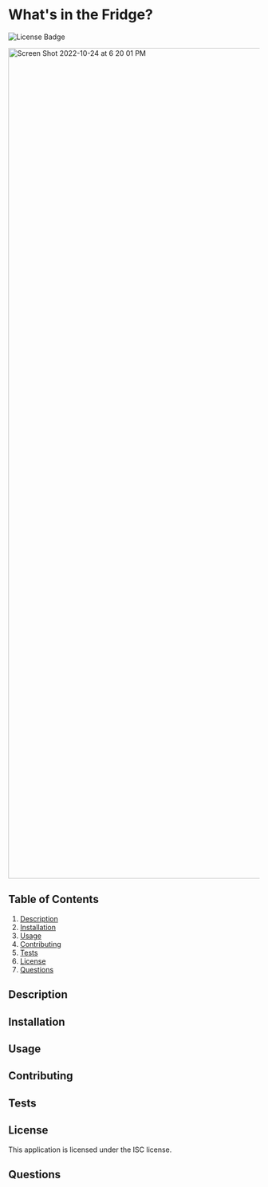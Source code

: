 # What's in the Fridge?
![License Badge](https://shields.io/badge/license-ISC-green)

<img width="1666" alt="Screen Shot 2022-10-24 at 6 20 01 PM" src="https://user-images.githubusercontent.com/107421370/197640746-e939b326-ee48-4496-a1b2-f677501573b5.png">


## Table of Contents
1. [Description](#description)
2. [Installation](#installation)
3. [Usage](#usage)
4. [Contributing](#contributing)
5. [Tests](#tests)
6. [License](#license)
7. [Questions](#questions)

## Description



## Installation



## Usage




## Contributing

## Tests



## License
This application is licensed under the ISC license.

## Questions

